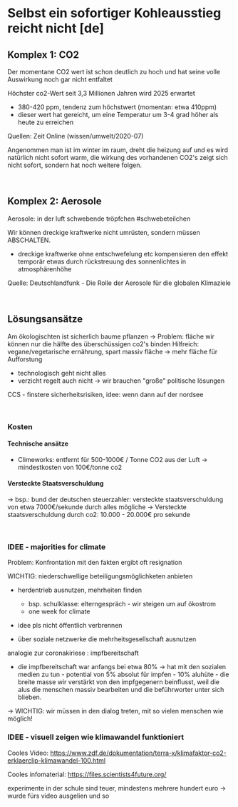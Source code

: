 # Selbst ein sofortiger Kohleausstieg reicht nicht [de]

## Komplex 1: CO2
Der momentane CO2 wert ist schon deutlich zu hoch und hat seine volle Auswirkung noch gar nicht entfaltet

Höchster co2-Wert seit 3,3 Millionen Jahren wird 2025 erwartet
- 380-420 ppm, tendenz zum höchstwert (momentan: etwa 410ppm)
- dieser wert hat gereicht, um eine Temperatur um 3-4 grad höher als heute zu erreichen

Quellen: Zeit Online (wissen/umwelt/2020-07)

Angenommen man ist im winter im raum, dreht die heizung auf und es wird natürlich nicht sofort warm, die wirkung des vorhandenen CO2's zeigt sich nicht sofort, sondern hat noch weitere folgen. 

<br/>

## Komplex 2: Aerosole
Aerosole: in der luft schwebende tröpfchen #schwebeteilchen

Wir können dreckige kraftwerke nicht umrüsten, sondern müssen ABSCHALTEN.
- dreckige kraftwerke ohne entschwefelung etc kompensieren den effekt temporär etwas durch rückstreuung des sonnenlichtes in atmosphärenhöhe

Quelle: Deutschlandfunk - Die Rolle der Aerosole für die globalen Klimaziele

<br/>

## Lösungsansätze
Am ökologischten ist sicherlich baume pflanzen
-> Problem: fläche
wir können nur die hälfte des überschüssigen co2's binden
Hilfreich: vegane/vegetarische ernährung, spart massiv fläche
-> mehr fläche für Aufforstung

- technologisch geht nicht alles
- verzicht regelt auch nicht
-> wir brauchen "große" politische lösungen

CCS - finstere sicherheitsrisiken, idee: wenn dann auf der nordsee

<br/>

### Kosten
#### Technische ansätze
- Climeworks: entfernt für 500-1000€ / Tonne CO2 aus der Luft
-> mindestkosten von 100€/tonne co2

#### Versteckte Staatsverschuldung
-> bsp.: bund der deutschen steuerzahler: versteckte staatsverschuldung von etwa 7000€/sekunde durch alles mögliche
-> Versteckte staatsverschuldung durch co2: 10.000 - 20.000€ pro sekunde

<br/>

### IDEE - majorities for climate
Problem: Konfrontation mit den fakten ergibt oft resignation

WICHTIG: niederschwellige beteiligungsmöglichketen anbieten
- herdentrieb ausnutzen, mehrheiten finden
	- bsp. schulklasse: elterngespräch - wir steigen um auf ökostrom
	- one week for climate

- idee pls nicht öffentlich verbrennen
- über soziale netzwerke die mehrheitsgesellschaft ausnutzen

analogie zur coronakiriese : impfbereitschaft
- die impfbereitschaft war anfangs bei etwa 80%
-> hat mit den sozialen medien zu tun
		- potential von 5% absolut für impfen
		- 10% aluhüte
		- die breite masse wir verstärkt von den impfgegenern beinflusst, weil die alus die menschen massiv bearbeiten und die beführworter unter sich blieben.
        
-> WICHTIG: wir müssen in den dialog treten, mit so vielen menschen wie möglich!

### IDEE - visuell zeigen wie klimawandel funktioniert
Cooles Video: https://www.zdf.de/dokumentation/terra-x/klimafaktor-co2-erklaerclip-klimawandel-100.html

Cooles infomaterial: https://files.scientists4future.org/

experimente in der schule sind teuer, mindestens mehrere hundert euro
-> wurde fürs video ausgelien und so 

